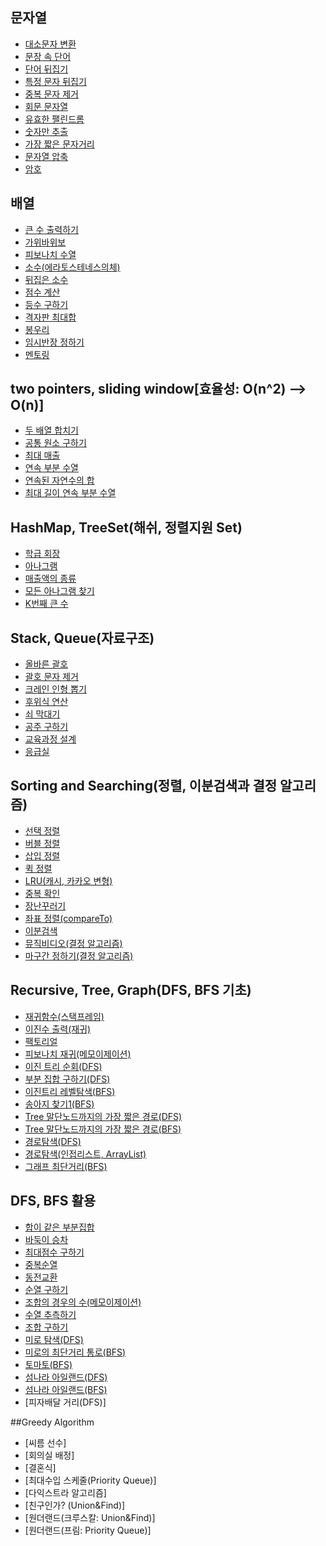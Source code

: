 ## 문자열
- [대소문자 변환](https://github.com/ge0nmo/Algorithm-solution/blob/main/src/string/ToUpperOrLowerCase.java)
- [문장 속 단어](https://github.com/ge0nmo/Algorithm-solution/blob/main/src/string/LongestWord.java)
- [단어 뒤집기](https://github.com/ge0nmo/Algorithm-solution/blob/main/src/string/ReverseWords.java)
- [특정 문자 뒤집기](https://github.com/ge0nmo/Algorithm-solution/blob/main/src/string/ReverseOnlyAlphabet.java)
- [중복 문자 제거](https://github.com/ge0nmo/Algorithm-solution/blob/main/src/string/RemoveDuplicateWords.java)
- [회문 문자열](https://github.com/ge0nmo/Algorithm-solution/blob/main/src/string/Palindrome.java)
- [유효한 팰린드롬](https://github.com/ge0nmo/Algorithm-solution/blob/main/src/string/ValidPalindrome.java)
- [숫자만 추출](https://github.com/ge0nmo/Algorithm-solution/blob/main/src/string/ExtractNumber.java)
- [가장 짧은 문자거리](https://github.com/ge0nmo/Algorithm-solution/blob/main/src/string/ShortestWordDistance.java)
- [문자열 압축](https://github.com/ge0nmo/Algorithm-solution/blob/main/src/string/StringCompression.java)
- [암호](https://github.com/ge0nmo/Algorithm-solution/blob/main/src/string/Password.java)
  
## 배열
- [큰 수 출력하기](https://github.com/ge0nmo/Algorithm-solution/blob/main/src/array/LargerNumber.java)
- [가위바위보](https://github.com/ge0nmo/Algorithm-solution/blob/main/src/array/RockScissorPaper.java)
- [피보나치 수열](https://github.com/ge0nmo/Algorithm-solution/blob/main/src/array/Fibonacci.java)
- [소수(에라토스테네스의체)](https://github.com/ge0nmo/Algorithm-solution/blob/main/src/array/IsPrime.java)
- [뒤집은 소수](https://github.com/ge0nmo/Algorithm-solution/blob/main/src/array/ReversePrime.java)
- [점수 계산](https://github.com/ge0nmo/Algorithm-solution/blob/main/src/array/CalculateResult.java)
- [등수 구하기](https://github.com/ge0nmo/Algorithm-solution/blob/main/src/array/CalculateRank.java)
- [격자판 최대합](https://github.com/ge0nmo/Algorithm-solution/blob/main/src/array/MaxInGrid.java)
- [봉우리](https://github.com/ge0nmo/Algorithm-solution/blob/main/src/array/CountPeak.java)
- [임시반장 정하기](https://github.com/ge0nmo/Algorithm-solution/blob/main/src/array/ClassPresident.java)
- [멘토링](https://github.com/ge0nmo/Algorithm-solution/blob/main/src/array/Mentoring.java)

## two pointers, sliding window[효율성: O(n^2) --> O(n)]
- [두 배열 합치기](https://github.com/ge0nmo/Algorithm-solution/blob/main/src/efficiency/twopointers/AddArrays.java)
- [공통 원소 구하기](https://github.com/ge0nmo/Algorithm-solution/blob/main/src/efficiency/twopointers/FindCommonNum.java)
- [최대 매출](https://github.com/ge0nmo/Algorithm-solution/blob/main/src/efficiency/slidingwindow/BiggestSales.java)
- [연속 부분 수열](https://github.com/ge0nmo/Algorithm-solution/blob/main/src/efficiency/slidingwindow/ConsecutiveSubsequence.java)
- [연속된 자연수의 합](https://github.com/ge0nmo/Algorithm-solution/blob/main/src/efficiency/slidingwindow/ConsecutiveNum.java)
- [최대 길이 연속 부분 수열](https://github.com/ge0nmo/Algorithm-solution/blob/main/src/efficiency/twopointers/LongestSequence.java)

## HashMap, TreeSet(해쉬, 정렬지원 Set)
- [학급 회장](https://github.com/ge0nmo/Algorithm-solution/blob/main/src/collection/ClassPresident.java)
- [아나그램](https://github.com/ge0nmo/Algorithm-solution/blob/main/src/collection/Anagram.java)
- [매출액의 종류](https://github.com/ge0nmo/Algorithm-solution/blob/main/src/collection/TypeOfSales.java)
- [모든 아나그램 찾기](https://github.com/ge0nmo/Algorithm-solution/blob/main/src/collection/FindAllAnagram.java)
- [K번째 큰 수](https://github.com/ge0nmo/Algorithm-solution/blob/main/src/collection/KthLargestNum.java)

## Stack, Queue(자료구조)
- [올바른 괄호](https://github.com/ge0nmo/Algorithm-solution/blob/main/src/datastructure/stack/ProperParentheses.java)
- [괄호 문자 제거](https://github.com/ge0nmo/Algorithm-solution/blob/main/src/datastructure/stack/RemoveParentheses.java)
- [크레인 인형 뽑기](https://github.com/ge0nmo/Algorithm-solution/blob/main/src/datastructure/stack/LiftCrane.java)
- [후위식 연산](https://github.com/ge0nmo/Algorithm-solution/blob/main/src/datastructure/stack/Postfix.java)
- [쇠 막대기](https://github.com/ge0nmo/Algorithm-solution/blob/main/src/datastructure/stack/IronBar.java)
- [공주 구하기](https://github.com/ge0nmo/Algorithm-solution/blob/main/src/datastructure/queue/SavePrincess.java)
- [교육과정 설계](https://github.com/ge0nmo/Algorithm-solution/blob/main/src/datastructure/queue/Curriculum.java)
- [응급실](https://github.com/ge0nmo/Algorithm-solution/blob/main/src/datastructure/queue/EmergencyRoom.java)

## Sorting and Searching(정렬, 이분검색과 결정 알고리즘)
- [선택 정렬](https://github.com/ge0nmo/Algorithm-solution/blob/main/src/sorting/SelectionSort.java)
- [버블 정렬](https://github.com/ge0nmo/Algorithm-solution/blob/main/src/sorting/BubbleSort.java)
- [삽입 정렬](https://github.com/ge0nmo/Algorithm-solution/blob/main/src/sorting/InsertionSort.java)
- [퀵 정렬](https://github.com/ge0nmo/Algorithm-solution/blob/main/src/sorting/QuickSort.java)
- [LRU(캐시, 카카오 변형)](https://github.com/ge0nmo/Algorithm-solution/blob/main/src/searching/LRU.java)
- [중복 확인](https://github.com/ge0nmo/Algorithm-solution/blob/main/src/searching/CheckDuplication.java)
- [장난꾸러기](https://github.com/ge0nmo/Algorithm-solution/blob/main/src/searching/Rascal.java)
- [좌표 정렬(compareTo)](https://github.com/ge0nmo/Algorithm-solution/blob/main/src/sorting/ComparedTo.java)
- [이분검색](https://github.com/ge0nmo/Algorithm-solution/blob/main/src/searching/BinarySearch.java)
- [뮤직비디오(결정 알고리즘)](https://github.com/ge0nmo/Algorithm-solution/blob/main/src/searching/MusicVideo.java)
- [마구간 정하기(결정 알고리즘)](https://github.com/ge0nmo/Algorithm-solution/blob/main/src/searching/Stabling.java)

## Recursive, Tree, Graph(DFS, BFS 기초)
- [재귀함수(스택프레임)](https://github.com/ge0nmo/Algorithm-solution/blob/main/src/recursive/Recursive.java)
- [이진수 출력(재귀)](https://github.com/ge0nmo/Algorithm-solution/blob/main/src/recursive/OutputBinaryNum.java)
- [팩토리얼](https://github.com/ge0nmo/Algorithm-solution/blob/main/src/recursive/Factorial.java)
- [피보나치 재귀(메모이제이션)](https://github.com/ge0nmo/Algorithm-solution/blob/main/src/recursive/Fibonacci.java)
- [이진 트리 순회(DFS)](https://github.com/ge0nmo/Algorithm-solution/blob/main/src/tree/TraversalDFS.java)
- [부분 집합 구하기(DFS)](https://github.com/ge0nmo/Algorithm-solution/blob/main/src/tree/Subset.java)
- [이진트리 레벨탐색(BFS)](https://github.com/ge0nmo/Algorithm-solution/blob/main/src/tree/TraversalBFS.java)
- [송아지 찾기1(BFS)](https://github.com/ge0nmo/Algorithm-solution/blob/main/src/tree/FindCalf.java)
- [Tree 말단노드까지의 가장 짧은 경로(DFS)](https://github.com/ge0nmo/Algorithm-solution/blob/main/src/tree/ShortestPathDFS.java)
- [Tree 말단노드까지의 가장 짧은 경로(BFS)](https://github.com/ge0nmo/Algorithm-solution/blob/main/src/tree/ShortestPathBFS.java)
- [경로탐색(DFS)](https://github.com/ge0nmo/Algorithm-solution/blob/main/src/graph/PathFindingDFS.java)
- [경로탐색(인접리스트, ArrayList)](https://github.com/ge0nmo/Algorithm-solution/blob/main/src/graph/PathFindingList.java)
- [그래프 최단거리(BFS)](https://github.com/ge0nmo/Algorithm-solution/blob/main/src/graph/ShortestPathInGraphBFS.java)

## DFS, BFS 활용
- [합이 같은 부분집합](https://github.com/ge0nmo/Algorithm-solution/blob/main/src/dfs/SubsetSum.java)
- [바둑이 승차](https://github.com/ge0nmo/Algorithm-solution/blob/main/src/dfs/DogsInTruck.java)
- [최대점수 구하기](https://github.com/ge0nmo/Algorithm-solution/blob/main/src/dfs/BiggestScore.java)
- [중복순열](https://github.com/ge0nmo/Algorithm-solution/blob/main/src/dfs/PermutationRepetition.java)
- [동전교환](https://github.com/ge0nmo/Algorithm-solution/blob/main/src/dfs/CoinExchange.java)
- [순열 구하기](https://github.com/ge0nmo/Algorithm-solution/blob/main/src/dfs/Permutation.java)
- [조합의 경우의 수(메모이제이션)](https://github.com/ge0nmo/Algorithm-solution/blob/main/src/dfs/CombinationNumOfCases.java)
- [수열 추측하기](https://github.com/ge0nmo/Algorithm-solution/blob/main/src/dfs/SeriesGuess.java)
- [조합 구하기](https://github.com/ge0nmo/Algorithm-solution/blob/main/src/dfs/Combination.java)
- [미로 탐색(DFS)](https://github.com/ge0nmo/Algorithm-solution/blob/main/src/dfs/MazeSearch.java)
- [미로의 최단거리 통로(BFS)](https://github.com/ge0nmo/Algorithm-solution/blob/main/src/bfs/ShortestPathInMaze.java)
- [토마토(BFS)](https://github.com/ge0nmo/Algorithm-solution/blob/main/src/bfs/Tomato.java)
- [섬나라 아일랜드(DFS)](https://github.com/ge0nmo/Algorithm-solution/blob/main/src/dfs/IslandDFS.java)
- [섬나라 아일랜드(BFS)](https://github.com/ge0nmo/Algorithm-solution/blob/main/src/bfs/IslandBFS.java)
- [피자배달 거리(DFS)]

##Greedy Algorithm
- [씨름 선수]
- [회의실 배정]
- [결혼식]
- [최대수입 스케줄(Priority Queue)]
- [다익스트라 알고리즘]
- [친구인가? (Union&Find)]
- [원더랜드(크루스칼: Union&Find)]
- [원더랜드(프림: Priority Queue)]
